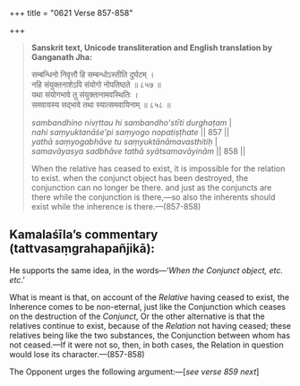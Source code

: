 +++
title = "0621 Verse 857-858"

+++
> **Sanskrit text, Unicode transliteration and English translation by Ganganath Jha:** 
>
> सम्बन्धिनो निवृत्तौ हि सम्बन्धोऽस्तीति दुर्घटम् ।  
> नहि संयुक्तनाशेऽपि संयोगो नोपतिष्ठते ॥ ८५७ ॥  
> यथा संयोगभावे तु संयुक्तानामवस्थितिः ।  
> समवायस्य सद्भावे तथा स्यात्समवायिनाम् ॥ ८५८ ॥ 
>
> *sambandhino nivṛttau hi sambandho'stīti durghaṭam* \|  
> *nahi saṃyuktanāśe'pi saṃyogo nopatiṣṭhate* \|\| 857 \|\|  
> *yathā saṃyogabhāve tu saṃyuktānāmavasthitiḥ* \|  
> *samavāyasya sadbhāve tathā syātsamavāyinām* \|\| 858 \|\| 
>
> When the relative has ceased to exist, it is impossible for the relation to exist. when the conjunct object has been destroyed, the conjunction can no longer be there. and just as the conjuncts are there while the conjunction is there,—so also the inherents should exist while the inherence is there.—(857-858)



## Kamalaśīla’s commentary (tattvasaṃgrahapañjikā):

He supports the same idea, in the words—‘*When the Conjunct object, etc. etc*.’

What is meant is that, on account of the *Relative* having ceased to exist, the Inherence comes to be non-eternal, just like the Conjunction which ceases on the destruction of the *Conjunct*, Or the other alternative is that the relatives continue to exist, because of the *Relation* not having ceased; these relatives being like the two substances, the Conjunction between whom has not ceased.—If it were not so, then, in both cases, the Relation in question would lose its character.—(857-858)

The Opponent urges the following argument:—[*see verse 859 next*]


